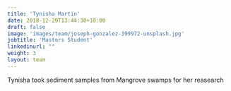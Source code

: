 ```yaml
---
title: 'Tynisha Martin'
date: 2018-12-20T13:44:30+10:00
draft: false
image: 'images/team/joseph-gonzalez-399972-unsplash.jpg'
jobtitle: 'Masters Student'
linkedinurl: ""
weight: 3
layout: team
---
```


Tynisha took sediment samples from Mangrove swamps for her reasearch
